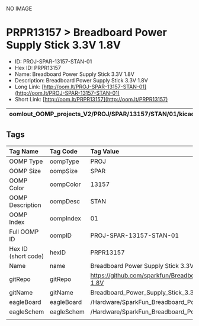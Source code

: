 


  
NO IMAGE  
# PRPR13157 > Breadboard Power Supply Stick 3.3V 1.8V

- ID: PROJ-SPAR-13157-STAN-01
- Hex ID: PRPR13157
- Name: Breadboard Power Supply Stick 3.3V 1.8V
- Description: Breadboard Power Supply Stick 3.3V 1.8V
- Long Link: [http://oom.lt/PROJ-SPAR-13157-STAN-01](http://oom.lt/PROJ-SPAR-13157-STAN-01)
- Short Link: [http://oom.lt/PRPR13157](http://oom.lt/PRPR13157)
  

|oomlout_OOMP_projects_V2/PROJ/SPAR/13157/STAN/01/kicadPcb3dFront.png|oomlout_OOMP_projects_V2/PROJ/SPAR/13157/STAN/01/kicadPcb3dBack.png|oomlout_OOMP_projects_V2/PROJ/SPAR/13157/STAN/01/kicadPcb3d.png||
| :---: | :---: | :---: | :---: |

## Tags
  

|Tag Name|Tag Code|Tag Value|
| :--- | :--- | :--- |
|OOMP Type|oompType|PROJ|
|OOMP Size|oompSize|SPAR|
|OOMP Color|oompColor|13157|
|OOMP Description|oompDesc|STAN|
|OOMP Index|oompIndex|01|
|Full OOMP ID|oompID|PROJ-SPAR-13157-STAN-01|
|Hex ID (short code)|hexID|PRPR13157|
|Name|name|Breadboard Power Supply Stick 3.3V 1.8V|
|gitRepo|gitRepo|https://github.com/sparkfun/Breadboard_Power_Supply_Stick_3.3V-1.8V|
|gitName|gitName|Breadboard_Power_Supply_Stick_3.3V-1.8V|
|eagleBoard|eagleBoard|/Hardware/SparkFun_Breadboard_Power_Supply-3.3-1.8SMD.brd|
|eagleSchem|eagleSchem|/Hardware/SparkFun_Breadboard_Power_Supply-3.3-1.8SMD.sch|
||||
